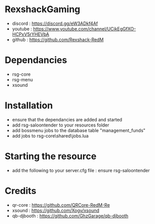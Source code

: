 # RexshackGaming
- discord : https://discord.gg/eW3ADkf4Af
- youtube : https://www.youtube.com/channel/UCikEgGfXO-HCPxV5rYHEVbA
- github : https://github.com/Rexshack-RedM

# Dependancies
- rsg-core
- rsg-menu
- xsound

# Installation
- ensure that the dependancies are added and started
- add rsg-saloontender to your resources folder
- add bossmenu jobs to the database table "management_funds"
- add jobs to rsg-core\shared\jobs.lua

# Starting the resource
- add the following to your server.cfg file : ensure rsg-saloontender

# Credits
- qr-core : https://github.com/QRCore-RedM-Re
- xsound : https://github.com/Xogy/xsound
- qb-djbooth : https://github.com/GhzGarage/qb-djbooth
